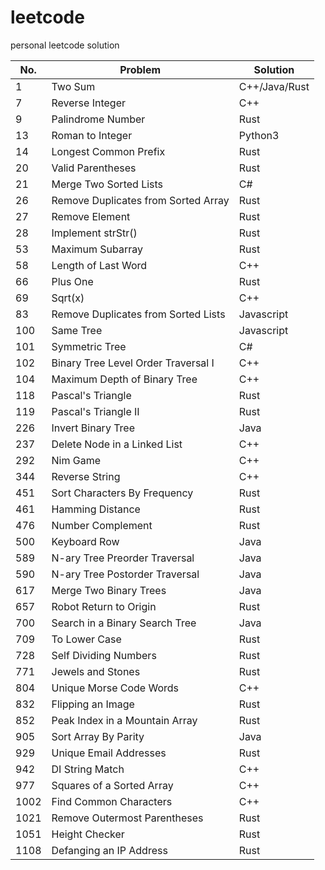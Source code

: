 # leetcode
personal leetcode solution

|No.|Problem|Solution|
|---|-------|--------|
|1|Two Sum|C++/Java/Rust|
|7|Reverse Integer|C++|
|9|Palindrome Number|Rust|
|13|Roman to Integer|Python3|
|14|Longest Common Prefix|Rust|
|20|Valid Parentheses|Rust|
|21|Merge Two Sorted Lists|C#|
|26|Remove Duplicates from Sorted Array|Rust|
|27|Remove Element|Rust|
|28|Implement strStr()|Rust|
|53|Maximum Subarray|Rust|
|58|Length of Last Word|C++|
|66|Plus One|Rust|
|69|Sqrt(x)|C++|
|83|Remove Duplicates from Sorted Lists|Javascript|
|100|Same Tree|Javascript|
|101|Symmetric Tree|C#|
|102|Binary Tree Level Order Traversal I|C++|
|104|Maximum Depth of Binary Tree|C++|
|118|Pascal's Triangle|Rust|
|119|Pascal's Triangle II|Rust|
|226|Invert Binary Tree|Java|
|237|Delete Node in a Linked List|C++|
|292|Nim Game|C++|
|344|Reverse String|C++|
|451|Sort Characters By Frequency|Rust|
|461|Hamming Distance|Rust|
|476|Number Complement|Rust|
|500|Keyboard Row|Java|
|589|N-ary Tree Preorder Traversal|Java|
|590|N-ary Tree Postorder Traversal|Java|
|617|Merge Two Binary Trees|Java|
|657|Robot Return to Origin|Rust|
|700|Search in a Binary Search Tree|Java|
|709|To Lower Case|Rust|
|728|Self Dividing Numbers|Rust|
|771|Jewels and Stones|Rust|
|804|Unique Morse Code Words|C++|
|832|Flipping an Image|Rust|
|852|Peak Index in a Mountain Array|Rust|
|905|Sort Array By Parity|Java|
|929|Unique Email Addresses|Rust|
|942|DI String Match|C++|
|977|Squares of a Sorted Array|C++|
|1002|Find Common Characters|C++|
|1021|Remove Outermost Parentheses|Rust|
|1051|Height Checker|Rust|
|1108|Defanging an IP Address|Rust|